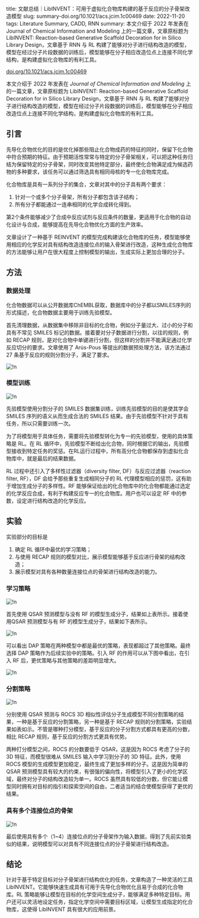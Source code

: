 title: 文献总结｜LibINVENT：可用于虚拟化合物库构建的基于反应的分子骨架改造模型
slug:  summary-doi.org/10.1021/acs.jcim.1c00469
date: 2022-11-20
tags: Literature Summary, CADD, RNN
summary: 本文介绍于 2022 年发表在 Journal of Chemical Information and Modeling 上的一篇文章，文章原标题为 LibINVENT: Reaction-based Generative Scaffold Decoration for in Silico Library Design，文章基于 RNN 与 RL 构建了能够对分子进行结构改造的模型，模型在经过分子片段数据的训练后，模型能够在分子相应改造位点上连接不同化学结构，是构建虚拟化合物库的有利工具。

<i class="fa-solid fa-arrow-up-right-from-square"></i> [doi.org/10.1021/acs.jcim.1c00469](https://doi.org/10.1021/acs.jcim.1c00469)

本文介绍于 2022 年发表在 *Journal of Chemical Information and Modeling* 上的一篇文章，文章原标题为 LibINVENT: Reaction-based Generative Scaffold Decoration for in Silico Library Design，文章基于 RNN 与 RL 构建了能够对分子进行结构改造的模型，模型在经过分子片段数据的训练后，模型能够在分子相应改造位点上连接不同化学结构，是构建虚拟化合物库的有利工具。

## 引言

先导化合物优化的目的是优化掉那些阻止化合物成药的特征的同时，保留下化合物中符合预期的特征。由于预期活性常常与特定的分子骨架相关，可以把这种任务归结为保留特定的分子骨架，同时改变其他特定部分，最终使化合物满足成为候选药物的多种要求，该任务可以通过筛选具有相同母核的专一化合物库完成。

化合物库是具有一系列分子的集合，文章对其中的分子具有两个要求：

1. 针对一个或多个分子骨架，所有分子都包含该子结构；
2. 所有分子都能通过一连串相同的化学合成转化得到。

第2个条件能够减少了合成中反应试剂与反应条件的数量，更适用于化合物的自动化设计与合成，能够提高在先导化合物优化方面的生产效率。

文章设计了一种基于 REINVENT 的模型完成构建该化合物库的任务，模型能够使用相应的化学反对具有结构改造连接位点的输入骨架进行改造，这种生成化合物库的方法能够让用户在很大程度上控制模型的输出，生成实际上更加合理的分子。

## 方法

### 数据处理

化合物数据可以从公开数据库ChEMBL获取，数据库中的分子都以SMILES序列的形式描述，化合物数据主要用于训练先验模型。

首先清理数据，从数据集中移除非目标的化合物，例如分子量过大、过小的分子和具有不常见 SMILES 标记的数据。接着要对分子数据进行分割，以往的规则，例如 RECAP 规则，是对化合物中单键进行分割，但这样的分割并不能满足通过化学反应切分的要求。文章使用了 Arús-Pous 等提出的数据预处理方法，该方法通过 27 条基于反应的规则分割分子，满足了要求。

![!n](https://storage.live.com/items/4D18B16B8E0B1EDB!8026?authkey=ALYpzW-ZQ_VBXTU)

### 模型训练

![!n](https://storage.live.com/items/4D18B16B8E0B1EDB!8027?authkey=ALYpzW-ZQ_VBXTU)

先验模型使用分割分子的 SMILES 数据集训练，训练先验模型的目的是使其学会 SMILES 序列的语义从而生成合法的 SMILES 结果。由于先验模型不针对于具有任务，所以只需要训练一次。

为了将模型用于具体任务，需要将先验模型转化为专一的先验模型，使用的具体策略是 RL。在 RL 循环中，先验模型不断给出化合物，同时根据它的输出，先验模型接收到特定任务的奖惩。在RL运行过程中，所有高分化合物都保存到虚拟化合物库中，就是最后的结果数据。

RL 过程中还引入了多样性过滤器（diversity filter, DF）与反应过滤器（reaction filter, RF），DF 会给予那些重复生成相同分子的 RL 代理模型相应的惩罚，这有助于增加生成分子的多样性。RF 能够保证给出的化合物库中的化合物都能通过选定的化学反应合成，有利于构建反应专一的化合物库。用户也可以设定 RF 中的参数，设定进行结构改造的化学反应。

## 实验

实验部分的目标是

1. 确定 RL 循环中最优的学习策略；
2. 与使用 RECAP 规则的模型对比，展示模型能够基于反应进行骨架的结构改造；
3. 展示模型对具有各种数量连接位点的骨架进行结构改造的能力。

### 学习策略

![!n](https://storage.live.com/items/4D18B16B8E0B1EDB!8028?authkey=ALYpzW-ZQ_VBXTU)

首先使用 QSAR 预测模型与没有 RF 的模型生成分子，结果如上表所示。接着使用QSAR 预测模型与有 RF 的模型生成分子，结果如下表所示。

![!n](https://storage.live.com/items/4D18B16B8E0B1EDB!8029?authkey=ALYpzW-ZQ_VBXTU)

可以看出 DAP 策略在两种模型中都是最优的策略，表现都超过了其他策略。最终选择 DAP 策略作为后续实验中的策略。引入 RF 的作用可以从下图中看出，在引入 RF 后，更优策略与其他策略的差距明显增大。

![!n](https://storage.live.com/items/4D18B16B8E0B1EDB!8030?authkey=ALYpzW-ZQ_VBXTU)

### 分割策略

![!n](https://storage.live.com/items/4D18B16B8E0B1EDB!8031?authkey=ALYpzW-ZQ_VBXTU)

分别使用 QSAR 预测与 ROCS 3D 相似性评估分子生成模型不同分割策略的结果，一种是基于反应的分割策略，另一种是基于 RECAP 规则的分割策略，实验结果如表如示。不管是哪种打分模型，基于反应的分子分割方式都具有更高的分数，相比 RECAP 规则，基于反应的分割方式更具有优势。

两种打分模型之间，ROCS 的分数要低于 QSAR，这是因为 ROCS 考虑了分子的 3D 特征，而模型很难从 SMILES 输入中学习到分子的 3D 特征。此外，使用 ROCS 模型的生成模型更加稳定，最终生成了更加多样的分子。这是因为简单的 QSAR 预测模型具有较大的约束，有很强的偏向性，将模型引入了更小的化学区域，最终对分子的结构改造较为单一。ROCS 虽然具有较低的分数，但它能让模型同时拥有对目标的指引和探索空间的自由，二者适当的结合使模型获得了更优的结果。

### 具有多个连接位点的骨架

![!n](https://storage.live.com/items/4D18B16B8E0B1EDB!8032?authkey=ALYpzW-ZQ_VBXTU)

最后使用具有多个（1~4）连接位点的分子骨架作为输入数据，得到了先前实验类似的结果，说明模型可以对具有不同连接位点的分子骨架进行结构改造。

## 结论

针对于基于特定目标对分子骨架进行结构优化的任务，文章构造了一种灵活的工具 LibINVENT。它能够快速生成具有可用于先导化合物优化且易于合成的化合物库。RL 策略能够让模型在目标的化学空间生成分子，能够满足多种特定目标。用户还可以灵活地设定任务，指定化学空间中需要目标区域，让模型生成指定的化合物库，这使得 LibINVENT 具有很大的应用前景。